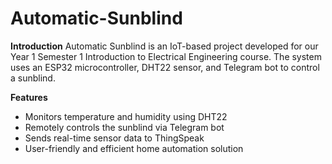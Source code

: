 # Automatic-Sunblind
**Introduction**
Automatic Sunblind is an IoT-based project developed for our Year 1 Semester 1 Introduction to Electrical Engineering course. The system uses an ESP32 microcontroller, DHT22 sensor, and Telegram bot to control a sunblind.

**Features**
- Monitors temperature and humidity using DHT22
- Remotely controls the sunblind via Telegram bot
- Sends real-time sensor data to ThingSpeak
- User-friendly and efficient home automation solution
